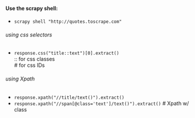 #### Use the scrapy shell:
- `scrapy shell "http://quotes.toscrape.com"`
###### using css selectors
- `response.css("title::text")[0].extract()` \
 :: for css classes \
 \# for css IDs
###### using Xpath
- `response.xpath("//title/text()").extract()`
- `response.xpath("//span[@class='text']/text()").extract()` # Xpath w/ class



